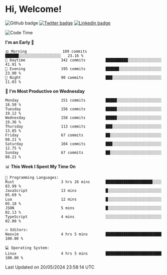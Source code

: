   # Hi, Welcome!
  ![Github badge](https://img.shields.io/github/followers/kraken-afk.svg?style=social&label=Follow&maxAge=2592000)
  [![Twitter badge](https://img.shields.io/badge/-Twitter-00acee?style=flat-square&logo=Twitter&logoColor=white)](https://twitter.com/trshppl)
  [![Linkedin badge](https://img.shields.io/badge/LinkedIn-0077B5?style=flat-square&logo=linkedin&logoColor=white)](https://www.linkedin.com/in/noveanrer)
<!--START_SECTION:waka-->
![Code Time](http://img.shields.io/badge/Code%20Time-221%20hrs%2049%20mins-blue)

**I'm an Early 🐤** 

```text
🌞 Morning                189 commits         ██████░░░░░░░░░░░░░░░░░░░   23.16 % 
🌆 Daytime                342 commits         ██████████░░░░░░░░░░░░░░░   41.91 % 
🌃 Evening                195 commits         ██████░░░░░░░░░░░░░░░░░░░   23.90 % 
🌙 Night                  90 commits          ███░░░░░░░░░░░░░░░░░░░░░░   11.03 % 
```
📅 **I'm Most Productive on Wednesday** 

```text
Monday                   151 commits         █████░░░░░░░░░░░░░░░░░░░░   18.50 % 
Tuesday                  156 commits         █████░░░░░░░░░░░░░░░░░░░░   19.12 % 
Wednesday                158 commits         █████░░░░░░░░░░░░░░░░░░░░   19.36 % 
Thursday                 113 commits         ███░░░░░░░░░░░░░░░░░░░░░░   13.85 % 
Friday                   67 commits          ██░░░░░░░░░░░░░░░░░░░░░░░   08.21 % 
Saturday                 104 commits         ███░░░░░░░░░░░░░░░░░░░░░░   12.75 % 
Sunday                   67 commits          ██░░░░░░░░░░░░░░░░░░░░░░░   08.21 % 
```


📊 **This Week I Spent My Time On** 

```text
💬 Programming Languages: 
Rust                     3 hrs 26 mins       █████████████████████░░░░   83.99 % 
JavaScript               13 mins             █░░░░░░░░░░░░░░░░░░░░░░░░   05.69 % 
Lua                      12 mins             █░░░░░░░░░░░░░░░░░░░░░░░░   05.18 % 
JSON                     5 mins              █░░░░░░░░░░░░░░░░░░░░░░░░   02.13 % 
TypeScript               4 mins              ░░░░░░░░░░░░░░░░░░░░░░░░░   02.00 % 

🔥 Editors: 
Neovim                   4 hrs 5 mins        █████████████████████████   100.00 % 

💻 Operating System: 
Linux                    4 hrs 5 mins        █████████████████████████   100.00 % 
```


 Last Updated on 20/05/2024 23:58:14 UTC
<!--END_SECTION:waka-->